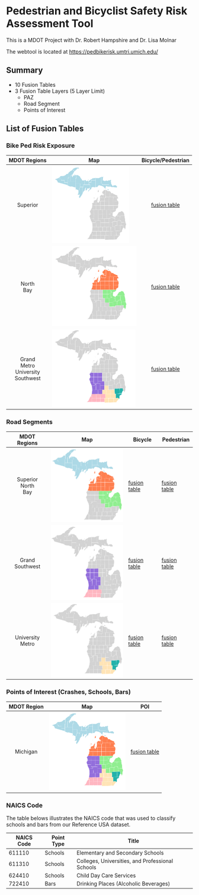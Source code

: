 # Pedestrian and Bicyclist Safety Risk Assessment Tool

This is a MDOT Project with Dr. Robert Hampshire and Dr. Lisa Molnar

The webtool is located at https://pedbikerisk.umtri.umich.edu/

## Summary
- 10 Fusion Tables
- 3 Fusion Table Layers (5 Layer Limit)
  - PAZ
  - Road Segment
  - Points of Interest
	
## List of Fusion Tables
### Bike Ped Risk Exposure
MDOT Regions|Map|Bicycle/Pedestrian
:---:|---|:---:
Superior|![Superior](img/superior.png)|[fusion table](https://fusiontables.google.com/DataSource?docid=1pp4Axxd5C8U7RByKuZsidxmSulBH7YSDTWn25ohQ)
North<br>Bay|![North, Bay](img/north_bay.png)|[fusion table](https://fusiontables.google.com/DataSource?docid=12Vn0EY7_LJm_kHKsjUnJO4luY-4cekMha6QCiPoG)
Grand<br>Metro<br>University<br>Southwest|![GMUS](img/GMUS.png)|[fusion table](https://fusiontables.google.com/DataSource?docid=1pL3uVpWWEVwXZLUs-LvfSMFSBwd-KL94bT7qxUm9)
		
### Road Segments
MDOT Regions|Map|Bicycle|Pedestrian
:---:|---|---|---
Superior<br>North<br>Bay|![Superior, North, Bay](img/superior_north_bay.png)|[fusion table](https://fusiontables.google.com/DataSource?docid=1jG6XplSByvnOTrKJsu240CvPj47fi-Buo5CG733v)|[fusion table](https://fusiontables.google.com/DataSource?docid=1xmTwYnMVqWloOCs2r4CaXLSmmSUAORhTbK4oHJN7)
Grand<br>Southwest|![Grand, Southwest](img/grand_southwest.png)|[fusion table](https://fusiontables.google.com/DataSource?docid=1uVriSHt8mBMmp2-M90TrXHpWeY0KKTuiogaq3p_4)|[fusion table](https://fusiontables.google.com/DataSource?docid=1M8aJiDnW-DYfP3JGfoWaKS2TtqakFrAGmzyu1az4)
University<br>Metro|![University, Metro](img/uni_metro.png)|[fusion table](https://fusiontables.google.com/DataSource?docid=1KaSmG9GnL0svhfGWIOyg_PMJvBFCKp3bbwZSc1md)|[fusion table](https://fusiontables.google.com/DataSource?docid=1MhIuLV6ryl1C6wcIhYqyLG7JkdSCu38Vq1lGO8w5)

### Points of Interest (Crashes, Schools, Bars)
MDOT Region|Map|POI
:---:|---|---
Michigan|![MI](img/MDOT.png)|[fusion table](https://fusiontables.google.com/DataSource?docid=1WYNs_bniznkgQMwU-lhxstOJ7vlTvVggXSV4TMUh)

### NAICS Code
The table belows illustrates the NAICS code that was used to classify schools and bars from our Reference USA dataset.

NAICS Code|Point Type|Title
---|---|---
611110|Schools|Elementary and Secondary Schools
611310|Schools|Colleges, Universities, and Professional Schools
624410|Schools|Child Day Care Services
722410|Bars|Drinking Places (Alcoholic Beverages)
